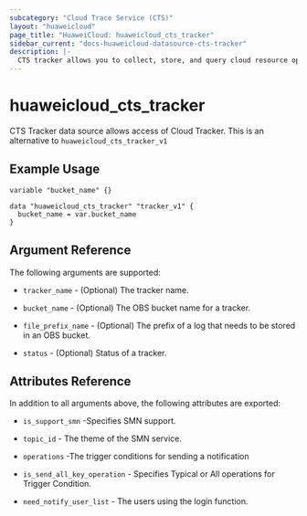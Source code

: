 ```yaml
---
subcategory: "Cloud Trace Service (CTS)"
layout: "huaweicloud"
page_title: "HuaweiCloud: huaweicloud_cts_tracker"
sidebar_current: "docs-huaweicloud-datasource-cts-tracker"
description: |-
  CTS tracker allows you to collect, store, and query cloud resource operation records and use these records for security analysis, compliance auditing, resource tracking, and fault locating.
---
```


# huaweicloud\_cts\_tracker

CTS Tracker data source allows access of Cloud Tracker.
This is an alternative to `huaweicloud_cts_tracker_v1`

## Example Usage


```hcl
variable "bucket_name" {}

data "huaweicloud_cts_tracker" "tracker_v1" {
  bucket_name = var.bucket_name
}

```

## Argument Reference
The following arguments are supported:

* `tracker_name` - (Optional) The tracker name. 

* `bucket_name` - (Optional) The OBS bucket name for a tracker.

* `file_prefix_name` - (Optional) The prefix of a log that needs to be stored in an OBS bucket. 

* `status` - (Optional) Status of a tracker. 


## Attributes Reference

In addition to all arguments above, the following attributes are exported:

* `is_support_smn` -Specifies SMN support.
    
* `topic_id` - The theme of the SMN service.

* `operations` -The trigger conditions for sending a notification

* `is_send_all_key_operation` - Specifies Typical or All operations for Trigger Condition.
    
* `need_notify_user_list` - The users using the login function.

    
